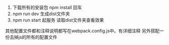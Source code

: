 1. 下载所有的安装包 
npm install 回车 
2. npm run dev 生成dist文件夹
3. npm run start 起服务 读取dist文件夹查看效果


其他配置文件都和注释说明都写在webpack.config.js中。有详细注释 另外搭配一份去掉js的所有的配置文件
